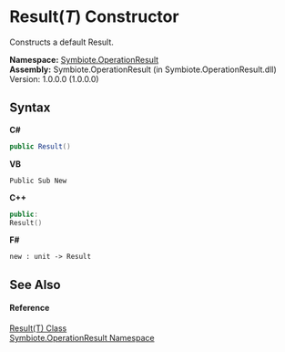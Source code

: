 # Result(*T*) Constructor 
 

Constructs a default Result.

**Namespace:**&nbsp;<a href="846ea925-838c-f4a8-6a8a-689eb9584d48">Symbiote.OperationResult</a><br />**Assembly:**&nbsp;Symbiote.OperationResult (in Symbiote.OperationResult.dll) Version: 1.0.0.0 (1.0.0.0)

## Syntax

**C#**<br />
``` C#
public Result()
```

**VB**<br />
``` VB
Public Sub New
```

**C++**<br />
``` C++
public:
Result()
```

**F#**<br />
``` F#
new : unit -> Result
```


## See Also


#### Reference
<a href="55164352-8217-3c5a-4180-bc60c2e2b83f">Result(T) Class</a><br /><a href="846ea925-838c-f4a8-6a8a-689eb9584d48">Symbiote.OperationResult Namespace</a><br />